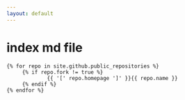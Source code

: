 ```yaml
---
layout: default
---
```

 # index md file

    {% for repo in site.github.public_repositories %}
         {% if repo.fork != true %}
                 {{ '[' repo.homepage ']' }}{{ repo.name }}  
         {% endif %}
    {% endfor %}
